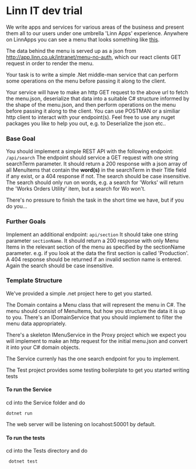 # Linn IT dev trial

We write apps and services for various areas of the business and present them all to our users under one umbrella 'Linn Apps' experience. Anywhere on LinnApps you can see a menu that looks something like <a href="https://linn.github.io/react-components-library/?path=/story/components-navigation--default">this</a>.

The data behind the menu is served up as a json from http://app.linn.co.uk/intranet/menu-no-auth, which our react clients GET request in order to render the menu.

Your task is to write a simple .Net middle-man service that can perform some operations on the menu before passing it along to the client.

Your service will have to make an http GET request to the above url to fetch the menu.json, deserialize that data into a suitable C# structure informed by the shape of the menu.json, and then perform operations on the menu before passing it along to the client. You can use POSTMAN or a similiar http client to interact with your endpoint(s).
Feel free to use any nuget packages you like to help you out, e.g. to Deserialize the json etc..

### Base Goal
You should implement a simple REST API with the following endpoint:  <code>/api/search</code>
The endpoint should service a GET request with one string searchTerm parameter. It should return a 200 response with a json array of all MenuItems that contain the <strong>word(s)</strong> in the searchTerm in their Title field if any exist, or a 404 response if not. The search should be case insensitive. The search should only run on words, e.g. a search for 'Works' will return the 'Works Orders Utility' item, but a search for Wo won't.

There's no pressure to finish the task in the short time we have, but if you do you...

### Further Goals
Implement an additional endpoint: <code>api/section</code>
It should take one string parameter <code>sectionName</code>. It should return a 200 response with only Menu Items in the relevant section of the menu as specified by the sectionName parameter. e.g. if you look at the data the first section is called 'Production'. A 404 response should be returned if an invalid section name is entered. Again the search should be case insensitive.

### Template Structure
We've provided a simple .net project here to get you started. 

The Domain contains a Menu class that will represent the menu in C#. The menu should consist of MenuItems, but how you structure the data it is up to you. There's an IDomainService that you should implement to filter the menu data appropriately.

There's a skeleton IMenuService in the Proxy project which we expect you will implement to make an http request for the initial menu.json and convert it into your C# domain objects.

The Service currenly has the one search endpoint for you to implement.

The Test project provides some testing boilerplate to get you started writing tests

#### To run the Service
cd into the Service folder and do 

<code>dotnet run</code>

The web server will be listening on locahost:50001 by default.

#### To run the tests
cd into the Tests directory and do 

<code> dotnet test </code>
